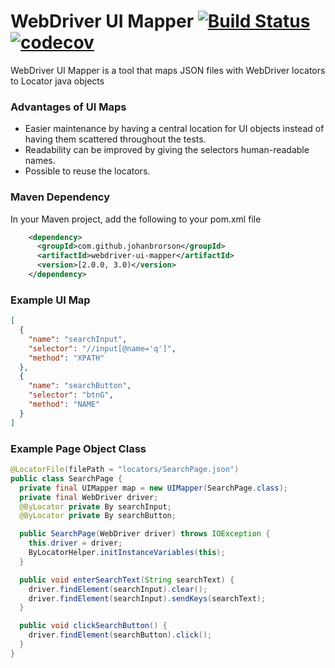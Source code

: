 # WebDriver UI Mapper [![Build Status](https://travis-ci.org/JohanBrorson/webdriver-ui-mapper.svg?branch=master)](https://travis-ci.org/JohanBrorson/webdriver-ui-mapper) [![codecov](https://codecov.io/gh/JohanBrorson/webdriver-ui-mapper/branch/master/graph/badge.svg)](https://codecov.io/gh/JohanBrorson/webdriver-ui-mapper)

WebDriver UI Mapper is a tool that maps JSON files with WebDriver locators to Locator java objects

### Advantages of UI Maps
* Easier maintenance by having a central location for UI objects instead of having them scattered throughout the tests.
* Readability can be improved by giving the selectors human-readable names.
* Possible to reuse the locators.

### Maven Dependency
In your Maven project, add the following to your pom.xml file

```xml
    <dependency>
      <groupId>com.github.johanbrorson</groupId>
      <artifactId>webdriver-ui-mapper</artifactId>
      <version>[2.0.0, 3.0)</version>
    </dependency>
```

### Example UI Map
```json
[
  {
    "name": "searchInput",
    "selector": "//input[@name='q']",
    "method": "XPATH"
  },
  {
    "name": "searchButton",
    "selector": "btnG",
    "method": "NAME"
  }
]
```

### Example Page Object Class
```java
@LocatorFile(filePath = "locators/SearchPage.json")
public class SearchPage {
  private final UIMapper map = new UIMapper(SearchPage.class);
  private final WebDriver driver;
  @ByLocator private By searchInput;
  @ByLocator private By searchButton;

  public SearchPage(WebDriver driver) throws IOException {
    this.driver = driver;
    ByLocatorHelper.initInstanceVariables(this);
  }

  public void enterSearchText(String searchText) {
    driver.findElement(searchInput).clear();
    driver.findElement(searchInput).sendKeys(searchText);
  }

  public void clickSearchButton() {
    driver.findElement(searchButton).click();
  }
}

```
